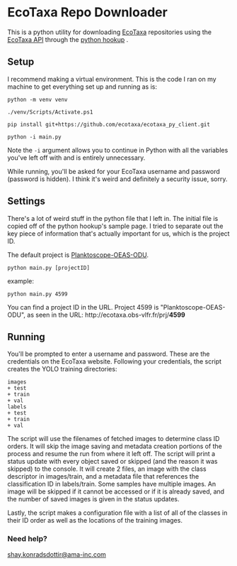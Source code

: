 # EcoTaxa Repo Downloader

This is a python utility for downloading [EcoTaxa](https://ecotaxa.obs-vlfr.fr) repositories using the [EcoTaxa API](https://ecotaxa.obs-vlfr.fr/api) through the [python hookup](https://github.com/ecotaxa/ecotaxa_py_client) .

## Setup
I recommend making a virtual environment. This is the code I ran on my machine to get everything set up and running as is:
```
python -m venv venv

./venv/Scripts/Activate.ps1

pip install git+https://github.com/ecotaxa/ecotaxa_py_client.git

python -i main.py
```
Note the `-i` argument allows you to continue in Python with all the variables you've left off with and is entirely unnecessary.

While running, you'll be asked for your EcoTaxa username and password (password is hidden). I think it's weird and definitely a security issue, sorry.

## Settings
There's a lot of weird stuff in the python file that I left in. The initial file is copied off of the python hookup's sample page. I tried to separate out the key piece of information that's actually important for us, which is the project ID. 

The default project is [Planktoscope-OEAS-ODU](https://ecotaxa.obs-vlfr.fr/prj/4599).

```
python main.py [projectID]
```
example:
```
python main.py 4599
```

You can find a project ID in the URL. Project 4599 is "Planktoscope-OEAS-ODU", as seen in the URL:
ht<span>tp://e</span>cota<span>xa.</span>obs-vl<span>fr.</span>fr/prj/<b>4599</b>

## Running
You'll be prompted to enter a username and password. These are the credentials on the EcoTaxa website. Following your credentials, the script creates the YOLO training directories:
```
images
+ test
+ train
+ val
labels
+ test
+ train
+ val
```
The script will use the filenames of fetched images to determine class ID orders. It will skip the image saving and metadata creation portions of the process and resume the run from where it left off. The script will print a status update with every object saved or skipped (and the reason it was skipped) to the console. It will create 2 files, an image with the class descriptor in images/train, and a metadata file that references the classification ID in labels/train. Some samples have multiple images. An image will be skipped if it cannot be accessed or if it is already saved, and the number of saved images is given in the status updates.

Lastly, the script makes a configuration file with a list of all of the classes in their ID order as well as the locations of the training images.

### Need help?
shay.konradsdottir@ama-inc.com
